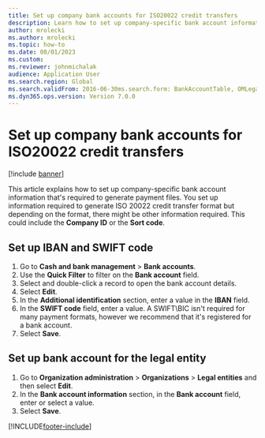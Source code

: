 ```yaml
--- 
title: Set up company bank accounts for ISO20022 credit transfers
description: Learn how to set up company-specific bank account information that's required to generate file payments, including a process for setting up IBAN and SWIFT codes. 
author: mrolecki
ms.author: mrolecki
ms.topic: how-to
ms.date: 08/01/2023
ms.custom:
ms.reviewer: johnmichalak 
audience: Application User 
ms.search.region: Global
ms.search.validFrom: 2016-06-30ms.search.form: BankAccountTable, OMLegalEntity, BankAccountTableLookUp
ms.dyn365.ops.version: Version 7.0.0 
---
```


# Set up company bank accounts for ISO20022 credit transfers

[!include [banner](../../includes/banner.md)]

This article explains how to set up company-specific bank account information that's required to generate payment files. You set up information required to generate ISO 20022 credit transfer format but depending on the format, there might be other information required. This could include the **Company ID** or the **Sort code**. 

## Set up IBAN and SWIFT code
1. Go to **Cash and bank management** > **Bank accounts**.
2. Use the **Quick Filter** to filter on the **Bank account** field.
3. Select and double-click a record to open the bank account details.
4. Select **Edit**.
5. In the **Additional identification** section, enter a value in the **IBAN** field.
6. In the **SWIFT code** field, enter a value. A SWIFT\BIC isn't required for many payment formats, however we recommend that it's registered for a bank account.  
7. Select **Save**.

## Set up bank account for the legal entity
1. Go to **Organization administration** > **Organizations** > **Legal entities** and then select **Edit**.
2. In the **Bank account information** section, in the **Bank account** field, enter or select a value.
3. Select **Save**.



[!INCLUDE[footer-include](../../../includes/footer-banner.md)]
